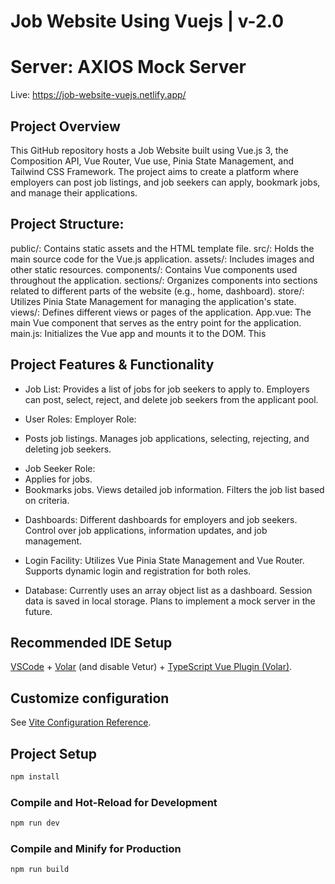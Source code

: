 # Job Website Using Vuejs | v-2.0

# Server: AXIOS Mock Server

Live: https://job-website-vuejs.netlify.app/

## Project Overview

This GitHub repository hosts a Job Website built using Vue.js 3, the Composition API, Vue Router, Vue use, Pinia State Management, and Tailwind CSS Framework. The project aims to create a platform where employers can post job listings, and job seekers can apply, bookmark jobs, and manage their applications.

## Project Structure:

public/: Contains static assets and the HTML template file.
src/: Holds the main source code for the Vue.js application.
assets/: Includes images and other static resources.
components/: Contains Vue components used throughout the application.
sections/: Organizes components into sections related to different parts of the website (e.g., home, dashboard).
store/: Utilizes Pinia State Management for managing the application's state.
views/: Defines different views or pages of the application.
App.vue: The main Vue component that serves as the entry point for the application.
main.js: Initializes the Vue app and mounts it to the DOM.
This

## Project Features & Functionality

- Job List:
  Provides a list of jobs for job seekers to apply to.
  Employers can post, select, reject, and delete job seekers from the applicant pool.

- User Roles:
  Employer Role:

- Posts job listings.
  Manages job applications, selecting, rejecting, and deleting job seekers.

* Job Seeker Role:
* Applies for jobs.
* Bookmarks jobs.
  Views detailed job information.
  Filters the job list based on criteria.

- Dashboards:
  Different dashboards for employers and job seekers.
  Control over job applications, information updates, and job management.

- Login Facility:
  Utilizes Vue Pinia State Management and Vue Router.
  Supports dynamic login and registration for both roles.

- Database:
  Currently uses an array object list as a dashboard.
  Session data is saved in local storage.
  Plans to implement a mock server in the future.

## Recommended IDE Setup

[VSCode](https://code.visualstudio.com/) + [Volar](https://marketplace.visualstudio.com/items?itemName=Vue.volar) (and disable Vetur) + [TypeScript Vue Plugin (Volar)](https://marketplace.visualstudio.com/items?itemName=Vue.vscode-typescript-vue-plugin).

## Customize configuration

See [Vite Configuration Reference](https://vitejs.dev/config/).

## Project Setup

```sh
npm install
```

### Compile and Hot-Reload for Development

```sh
npm run dev
```

### Compile and Minify for Production

```sh
npm run build
```
